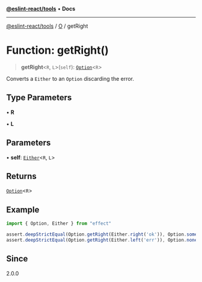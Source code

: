 [**@eslint-react/tools**](../../../README.md) • **Docs**

***

[@eslint-react/tools](../../../README.md) / [O](../README.md) / getRight

# Function: getRight()

> **getRight**\<`R`, `L`\>(`self`): [`Option`](../type-aliases/Option.md)\<`R`\>

Converts a `Either` to an `Option` discarding the error.

## Type Parameters

• **R**

• **L**

## Parameters

• **self**: [`Either`](../../E/type-aliases/Either.md)\<`R`, `L`\>

## Returns

[`Option`](../type-aliases/Option.md)\<`R`\>

## Example

```ts
import { Option, Either } from "effect"

assert.deepStrictEqual(Option.getRight(Either.right('ok')), Option.some('ok'))
assert.deepStrictEqual(Option.getRight(Either.left('err')), Option.none())
```

## Since

2.0.0
